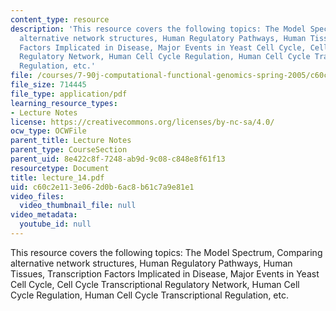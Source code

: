 ```yaml
---
content_type: resource
description: 'This resource covers the following topics: The Model Spectrum, Comparing
  alternative network structures, Human Regulatory Pathways, Human Tissues, Transcription
  Factors Implicated in Disease, Major Events in Yeast Cell Cycle, Cell Cycle Transcriptional
  Regulatory Network, Human Cell Cycle Regulation, Human Cell Cycle Transcriptional
  Regulation, etc.'
file: /courses/7-90j-computational-functional-genomics-spring-2005/c60c2e113e062d0b6ac8b61c7a9e81e1_lecture_14.pdf
file_size: 714445
file_type: application/pdf
learning_resource_types:
- Lecture Notes
license: https://creativecommons.org/licenses/by-nc-sa/4.0/
ocw_type: OCWFile
parent_title: Lecture Notes
parent_type: CourseSection
parent_uid: 8e422c8f-7248-ab9d-9c08-c848e8f61f13
resourcetype: Document
title: lecture_14.pdf
uid: c60c2e11-3e06-2d0b-6ac8-b61c7a9e81e1
video_files:
  video_thumbnail_file: null
video_metadata:
  youtube_id: null
---
```

This resource covers the following topics: The Model Spectrum, Comparing alternative network structures, Human Regulatory Pathways, Human Tissues, Transcription Factors Implicated in Disease, Major Events in Yeast Cell Cycle, Cell Cycle Transcriptional Regulatory Network, Human Cell Cycle Regulation, Human Cell Cycle Transcriptional Regulation, etc.